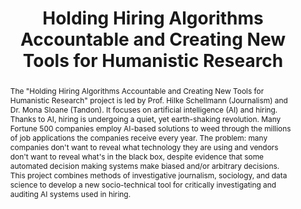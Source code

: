 ---
pid: hiring-ai
done: true
title: Holding Hiring Algorithms Accountable and Creating New Tools for Humanistic
  Research
featured: true
category: DH Seed Grant Recipient
tags:
- machine-learning
- public-humanities
cohort_year: '2020'
abstract: 'The "Holding Hiring Algorithms Accountable and Creating New Tools for Humanistic
  Research" project is led by Prof. Hilke Schellmann (Journalism) and Dr. Mona Sloane
  (Tandon). It focuses on artificial intelligence (AI) and hiring. Thanks to AI, hiring
  is undergoing a quiet, yet earth-shaking revolution. Many Fortune 500 companies
  employ AI-based solutions to weed through the millions of job applications the companies
  receive every year. The problem: many companies don''t want to reveal what technology
  they are using and vendors don''t want to reveal what''s in the black box, despite
  evidence that some automated decision making systems make biased and/or arbitrary
  decisions. This project combines methods of investigative journalism, sociology,
  and data science to develop a new socio-technical tool for critically investigating
  and auditing AI systems used in hiring.'
limerick: |
  Using FOIA this team will soon try
  To rewrite the story of why
  If you don't get a job
  It could be that the snob
  That rejects you's a black-box AI
pis:
- schellmann
- sloane
link: https://www.gumshoex.org/
image: hiring-ai.jpg
hero_image: "/media/projects/hiring-ai.jpg"
order: '004'
layout: project
---